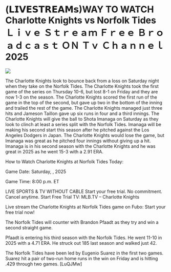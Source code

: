 # (𝗟𝗜𝗩𝗘𝗦𝗧𝗥𝗘𝗔𝗠𝘀)WAY TO WATCH Charlotte Knights vs Norfolk Tides Ｌｉｖｅ Ｓｔｒｅａｍ Ｆｒｅｅ Ｂｒｏａｄｃａｓｔ ＯＮ Ｔｖ Ｃｈａｎｎｅｌ  2025  
  
  
[![](https://i.imgur.com/qSNzIqt.png)](https://movie.rssnews.media/JuVFDetQm.php)  
  
The Charlotte Knights look to bounce back from a loss on Saturday night when they take on the Norfolk Tides. The Charlotte Knights took the first game of the series on Thursday 10-6, but lost 8-1 on Friday and they are now 1-3 on the season. The Charlotte Knights scored the first run of the game in the top of the second, but gave up two in the bottom of the inning and trailed the rest of the game. The Charlotte Knights managed just three hits and Jameson Taillon gave up six runs in four and a third innings. The Charlotte Knights will give the ball to Shota Imanaga on Saturday as they look to clinch at least a series split with the Norfolk Tides. Imanaga will be making his second start this season after he pitched against the Los Angeles Dodgers in Japan. The Charlotte Knights would lose the game, but Imanaga was great as he pitched four innings without giving up a hit. Imanaga is in his second season with the Charlotte Knights and he was great in 2025 as he went 15-3 with a 2.91 ERA.

How to Watch Charlotte Knights at Norfolk Tides Today:

Game Date: Saturday, , 2025

Game Time: 8:00 p.m. ET

LIVE SPORTS & TV WITHOUT CABLE
Start your free trial. No commitment. Cancel anytime.
Start Free Trial
TV: MLB.TV – Charlotte Knights

Live stream the Charlotte Knights at Norfolk Tides game on Fubo: Start your free trial now!

The Norfolk Tides will counter with Brandon Pfaadt as they try and win a second straight game.

Pfaadt is entering his third season with the Norfolk Tides. He went 11-10 in 2025 with a 4.71 ERA. He struck out 185 last season and walked just 42.

The Norfolk Tides have been led by Eugenio Suarez in the first two games. Suarez hit a pair of two-run home runs in the win on Friday and is hitting .429 through two games. [LuQJMw]